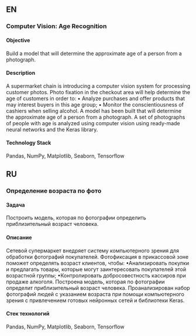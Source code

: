 ## EN 

### Computer Vision: Age Recognition 

#### Objective
Build a model that will determine the approximate age of a person from a photograph.

#### Description
A supermarket chain is introducing a computer vision system for processing customer photos. 
Photo fixation in the checkout area will help determine the age of customers in order to:
• Analyze purchases and offer products that may interest buyers in this age group;
• Monitor the conscientiousness of cashiers when selling alcohol.
A model has been built that will determine the approximate age of a person from a photograph.
A set of photographs of people with age is analyzed using computer vision using ready-made neural networks and the Keras library.

#### Technology Stack
Pandas, NumPy, Matplotlib, Seaborn, Tensorflow

## RU 

### Определение возраста по фото

#### Задача
Построить модель, которая по фотографии определить приблизительный возраст человека.

#### Описание

Сетевой супермаркет внедряет систему компьютерного зрения для обработки фотографий покупателей. 
Фотофиксация в прикассовой зоне поможет определять возраст клиентов, чтобы:
•Анализировать покупки и предлагать товары, которые могут заинтересовать покупателей этой возрастной группы;
•Контролировать добросовестность кассиров при продаже алкоголя.
Построена модель, которая по фотографии определит приблизительный возраст человека. 
Проанализирован набор фотографий людей с указанием возраста при помощи компьютерного зрения 
с привлечением готовых нейронных сетей и библиотеки Keras.

#### Стек технологий
Pandas, NumPy, Matplotlib, Seaborn, Tensorflow
